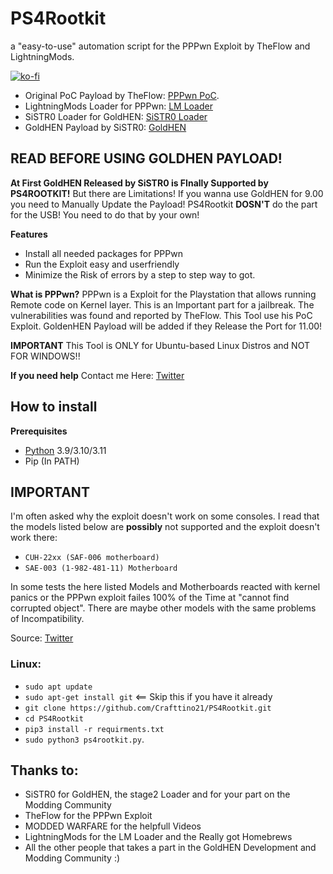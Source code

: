 # PS4Rootkit
a "easy-to-use" automation script for the PPPwn Exploit by TheFlow and LightningMods.

[![ko-fi](https://ko-fi.com/img/githubbutton_sm.svg)](https://ko-fi.com/X8X7MF230)

- Original PoC Payload by TheFlow: [PPPwn PoC](https://github.com/TheOfficialFloW/PPPwn).
- LightningMods Loader for PPPwn: [LM Loader](https://github.com/LightningMods/PPPwn)
- SiSTR0 Loader for GoldHEN: [SiSTR0 Loader](https://github.com/SiSTR0/PPPwn)
- GoldHEN Payload by SiSTR0: [GoldHEN](https://github.com/GoldHEN/GoldHEN/tree/2.4b17)

## READ BEFORE USING GOLDHEN PAYLOAD!
**At First GoldHEN Released by SiSTR0 is FInally Supported by PS4ROOTKIT!**
But there are Limitations!
If you wanna use GoldHEN for 9.00 you need to Manually Update the Payload!
PS4Rootkit **DOSN'T** do the part for the USB! You need to do that by your own!


**Features**
* Install all needed packages for PPPwn 
* Run the Exploit easy and userfriendly
* Minimize the Risk of errors by a step to step way to got.

**What is PPPwn?**
PPPwn is a Exploit for the Playstation that allows running Remote code on Kernel layer.
This is an Important part for a jailbreak. The vulnerabilities was found and reported by TheFlow.
This Tool use his PoC Exploit. GoldenHEN Payload will be added if they Release the Port for 11.00!

**IMPORTANT**
This Tool is ONLY for Ubuntu-based Linux Distros and NOT FOR WINDOWS!!

**If you need help**
Contact me Here: [Twitter](https://twitter.com/WeepingTheReal)

## How to install
**Prerequisites**  
* [Python](https://www.python.org/downloads) 3.9/3.10/3.11
* Pip (In PATH)

## IMPORTANT
I'm often asked why the exploit doesn't work on some consoles. 
I read that the models listed below are **possibly** not supported and the exploit doesn't work there:
* `CUH-22xx (SAF-006 motherboard)`
* `SAE-003 (1-982-481-11) Motherboard`

In some tests the here listed Models and Motherboards reacted with kernel panics or
the PPPwn exploit failes 100% of the Time at "cannot find corrupted object".
There are maybe other models with the same problems of Incompatibility.

Source: [Twitter](https://x.com/CelesteBlue123/status/1791768630285254774)
 
### Linux:
* `sudo apt update`  
* `sudo apt-get install git` <== Skip this if you have it already  
* `git clone https://github.com/Crafttino21/PS4Rootkit.git`
* `cd PS4Rootkit`
* `pip3 install -r requirments.txt`
* `sudo python3 ps4rootkit.py`.

## Thanks to:
* SiSTR0 for GoldHEN, the stage2 Loader and for your part on the Modding Community
* TheFlow for the PPPwn Exploit
* MODDED WARFARE for the helpfull Videos
* LightningMods for the LM Loader and the Really got Homebrews
* All the other people that takes a part in the GoldHEN Development and Modding Community :)


  
 


